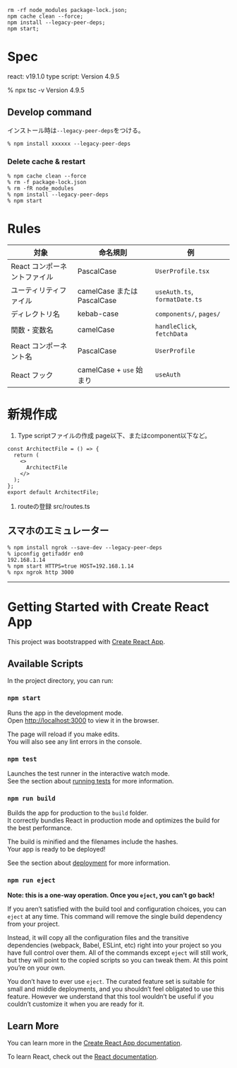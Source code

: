 ```
rm -rf node_modules package-lock.json;
npm cache clean --force;
npm install --legacy-peer-deps;
npm start;
```

# Spec

react: v19.1.0
type script: Version 4.9.5

% npx tsc -v
Version 4.9.5

## Develop command

インストール時は`--legacy-peer-deps`をつける。

```
% npm install xxxxxx --legacy-peer-deps
```

### Delete cache & restart

```
% npm cache clean --force
% rm -f package-lock.json
% rm -fR node_modules
% npm install --legacy-peer-deps
% npm start
```

# Rules

| 対象                         | 命名規則                    | 例                            |
| ---------------------------- | --------------------------- | ----------------------------- |
| React コンポーネントファイル | PascalCase                  | `UserProfile.tsx`             |
| ユーティリティファイル       | camelCase または PascalCase | `useAuth.ts`, `formatDate.ts` |
| ディレクトリ名               | kebab-case                  | `components/`, `pages/`       |
| 関数・変数名                 | camelCase                   | `handleClick`, `fetchData`    |
| React コンポーネント名       | PascalCase                  | `UserProfile`                 |
| React フック                 | camelCase + `use` 始まり    | `useAuth`                     |

# 新規作成

1. Type scriptファイルの作成
   page以下、またはcomponent以下など。

```
const ArchitectFile = () => {
  return (
    <>
      ArchitectFile
    </>
  );
};
export default ArchitectFile;
```

1. routeの登録
   src/routes.ts

## スマホのエミュレーター

```
% npm install ngrok --save-dev --legacy-peer-deps
% ipconfig getifaddr en0
192.168.1.14
% npm start HTTPS=true HOST=192.168.1.14
% npx ngrok http 3000
```

---

# Getting Started with Create React App

This project was bootstrapped with [Create React App](https://github.com/facebook/create-react-app).

## Available Scripts

In the project directory, you can run:

### `npm start`

Runs the app in the development mode.\
Open [http://localhost:3000](http://localhost:3000) to view it in the browser.

The page will reload if you make edits.\
You will also see any lint errors in the console.

### `npm test`

Launches the test runner in the interactive watch mode.\
See the section about [running tests](https://facebook.github.io/create-react-app/docs/running-tests) for more information.

### `npm run build`

Builds the app for production to the `build` folder.\
It correctly bundles React in production mode and optimizes the build for the best performance.

The build is minified and the filenames include the hashes.\
Your app is ready to be deployed!

See the section about [deployment](https://facebook.github.io/create-react-app/docs/deployment) for more information.

### `npm run eject`

**Note: this is a one-way operation. Once you `eject`, you can’t go back!**

If you aren’t satisfied with the build tool and configuration choices, you can `eject` at any time. This command will remove the single build dependency from your project.

Instead, it will copy all the configuration files and the transitive dependencies (webpack, Babel, ESLint, etc) right into your project so you have full control over them. All of the commands except `eject` will still work, but they will point to the copied scripts so you can tweak them. At this point you’re on your own.

You don’t have to ever use `eject`. The curated feature set is suitable for small and middle deployments, and you shouldn’t feel obligated to use this feature. However we understand that this tool wouldn’t be useful if you couldn’t customize it when you are ready for it.

## Learn More

You can learn more in the [Create React App documentation](https://facebook.github.io/create-react-app/docs/getting-started).

To learn React, check out the [React documentation](https://reactjs.org/).
